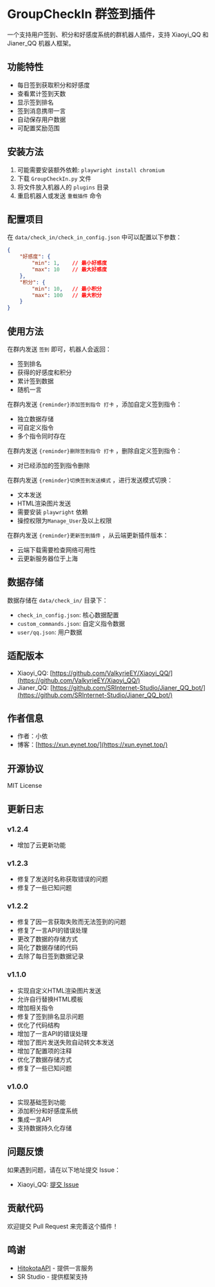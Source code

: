 # GroupCheckIn 群签到插件

一个支持用户签到、积分和好感度系统的群机器人插件，支持 Xiaoyi_QQ 和 Jianer_QQ 机器人框架。

## 功能特性

- 每日签到获取积分和好感度
- 查看累计签到天数
- 显示签到排名
- 签到消息携带一言
- 自动保存用户数据
- 可配置奖励范围

## 安装方法
1. 可能需要安装额外依赖: `playwright install chromium`
2. 下载 `GroupCheckIn.py` 文件
3. 将文件放入机器人的 `plugins` 目录
4. 重启机器人或发送 `重载插件` 命令

## 配置项目

在 `data/check_in/check_in_config.json` 中可以配置以下参数：

```json
{
    "好感度": {
        "min": 1,    // 最小好感度
        "max": 10    // 最大好感度
    },
    "积分": {
        "min": 10,   // 最小积分
        "max": 100   // 最大积分
    }
}
```

## 使用方法

在群内发送 `签到` 即可，机器人会返回：
- 签到排名
- 获得的好感度和积分
- 累计签到数据
- 随机一言

在群内发送 `{reminder}添加签到指令 打卡` ，添加自定义签到指令：
- 独立数据存储
- 可自定义指令
- 多个指令同时存在

在群内发送 `{reminder}删除签到指令 打卡` ，删除自定义签到指令：
- 对已经添加的签到指令删除

在群内发送 `{reminder}切换签到发送模式` ，进行发送模式切换：
- 文本发送
- HTML渲染图片发送
- 需要安装 `playwright` 依赖
- 操控权限为`Manage_User`及以上权限

在群内发送 `{reminder}更新签到插件` ，从云端更新插件版本：
- 云端下载需要检查网络可用性
- 云更新服务器位于上海

## 数据存储

数据存储在 `data/check_in/` 目录下：
- `check_in_config.json`: 核心数据配置
- `custom_commands.json`: 自定义指令数据
- `user/qq.json`: 用户数据

## 适配版本

- Xiaoyi_QQ: [https://github.com/ValkyrieEY/Xiaoyi_QQ/](https://github.com/ValkyrieEY/Xiaoyi_QQ/)
- Jianer_QQ: [https://github.com/SRInternet-Studio/Jianer_QQ_bot/](https://github.com/SRInternet-Studio/Jianer_QQ_bot/)

## 作者信息

- 作者：小依
- 博客：[https://xun.eynet.top/](https://xun.eynet.top/)

## 开源协议

MIT License

## 更新日志

### v1.2.4
- 增加了云更新功能

### v1.2.3
- 修复了发送时名称获取错误的问题
- 修复了一些已知问题

### v1.2.2
- 修复了因一言获取失败而无法签到的问题
- 修复了一言API的错误处理
- 更改了数据的存储方式
- 简化了数据存储的代码
- 去除了每日签到数据记录

### v1.1.0
- 实现自定义HTML渲染图片发送
- 允许自行替换HTML模板
- 增加相关指令
- 修复了签到排名显示问题
- 优化了代码结构
- 增加了一言API的错误处理
- 增加了图片发送失败自动转文本发送
- 增加了配置项的注释
- 优化了数据存储方式
- 修复了一些已知问题

### v1.0.0
- 实现基础签到功能
- 添加积分和好感度系统
- 集成一言API
- 支持数据持久化存储

## 问题反馈

如果遇到问题，请在以下地址提交 Issue：
- Xiaoyi_QQ: [提交 Issue](https://github.com/ValkyrieEY/Xiaoyi_QQ/issues)

## 贡献代码

欢迎提交 Pull Request 来完善这个插件！

## 鸣谢
- [HitokotaAPI](https://hitokoto.cn/) - 提供一言服务
- SR Studio - 提供框架支持